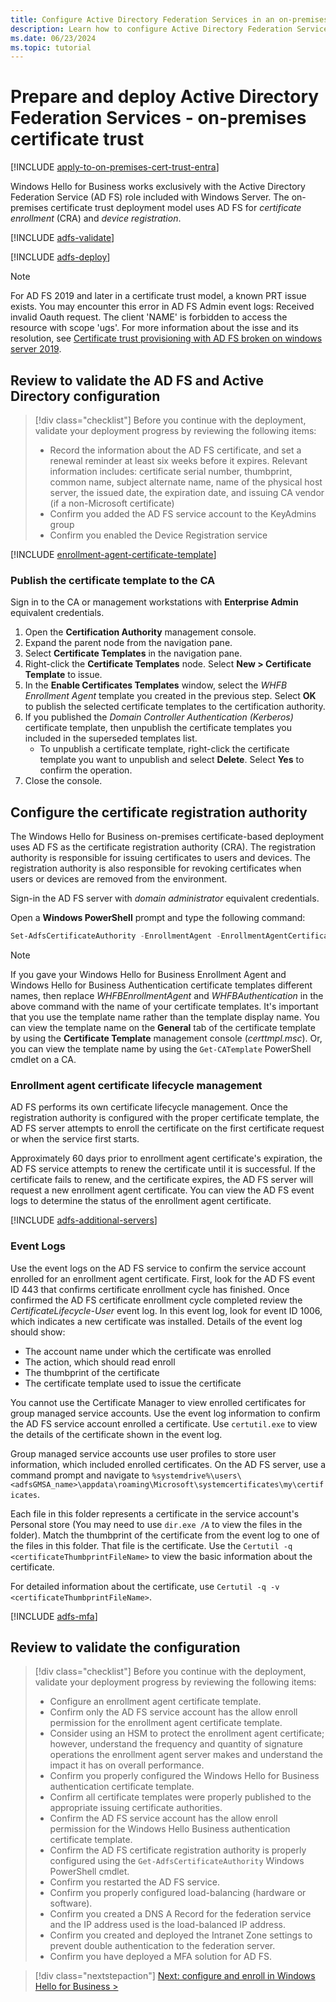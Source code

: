 ```yaml
---
title: Configure Active Directory Federation Services in an on-premises certificate trust model
description: Learn how to configure Active Directory Federation Services (AD FS) to support the Windows Hello for Business on-premises certificate trust model.
ms.date: 06/23/2024
ms.topic: tutorial
---
```


# Prepare and deploy Active Directory Federation Services - on-premises certificate trust

[!INCLUDE [apply-to-on-premises-cert-trust-entra](includes/apply-to-on-premises-cert-trust.md)]

Windows Hello for Business works exclusively with the Active Directory Federation Service (AD FS) role included with Windows Server. The on-premises certificate trust deployment model uses AD FS for *certificate enrollment* (CRA) and *device registration*.

[!INCLUDE [adfs-validate](includes/adfs-validate.md)]

[!INCLUDE [adfs-deploy](includes/adfs-deploy.md)]

> [!NOTE]
> For AD FS 2019 and later in a certificate trust model, a known PRT issue exists. You may encounter this error in AD FS Admin event logs: Received invalid Oauth request. The client 'NAME' is forbidden to access the resource with scope 'ugs'. For more information about the isse and its resolution, see [Certificate trust provisioning with AD FS broken on windows server 2019](../hello-deployment-issues.md#certificate-trust-provisioning-with-ad-fs-broken-on-windows-server-2019).

## Review to validate the AD FS and Active Directory configuration

> [!div class="checklist"]
> Before you continue with the deployment, validate your deployment progress by reviewing the following items:
>
> - Record the information about the AD FS certificate, and set a renewal reminder at least six weeks before it expires. Relevant information includes: certificate serial number, thumbprint, common name, subject alternate name, name of the physical host server, the issued date, the expiration date, and issuing CA vendor (if a non-Microsoft certificate)
> - Confirm you added the AD FS service account to the KeyAdmins group
> - Confirm you enabled the Device Registration service

[!INCLUDE [enrollment-agent-certificate-template](includes/certificate-template-enrollment-agent.md)]

### Publish the certificate template to the CA

Sign in to the CA or management workstations with **Enterprise Admin** equivalent credentials.

1. Open the **Certification Authority** management console.
1. Expand the parent node from the navigation pane.
1. Select **Certificate Templates** in the navigation pane.
1. Right-click the **Certificate Templates** node. Select **New > Certificate Template** to issue.
1. In the **Enable Certificates Templates** window, select the *WHFB Enrollment Agent* template you created in the previous step. Select **OK** to publish the selected certificate templates to the certification authority.
1. If you published the *Domain Controller Authentication (Kerberos)* certificate template, then unpublish the certificate templates you included in the superseded templates list.
   - To unpublish a certificate template, right-click the certificate template you want to unpublish and select **Delete**. Select **Yes** to confirm the operation.
1. Close the console.

## Configure the certificate registration authority

The Windows Hello for Business on-premises certificate-based deployment uses AD FS as the certificate registration authority (CRA). The registration authority is responsible for issuing certificates to users and devices. The registration authority is also responsible for revoking certificates when users or devices are removed from the environment.

Sign-in the AD FS server with *domain administrator* equivalent credentials.

Open a **Windows PowerShell** prompt and type the following command:

```PowerShell
Set-AdfsCertificateAuthority -EnrollmentAgent -EnrollmentAgentCertificateTemplate WHFBEnrollmentAgent -WindowsHelloCertificateTemplate WHFBAuthentication
   ```

>[!NOTE]
> If you gave your Windows Hello for Business Enrollment Agent and Windows Hello for Business Authentication certificate templates different names, then replace *WHFBEnrollmentAgent* and *WHFBAuthentication* in the above command with the name of your certificate templates. It's important that you use the template name rather than the template display name.  You can view the template name on the **General** tab of the certificate template by using the **Certificate Template** management console (_certtmpl.msc_). Or, you can view the template name by using the `Get-CATemplate` PowerShell cmdlet on a CA.

### Enrollment agent certificate lifecycle management

AD FS performs its own certificate lifecycle management. Once the registration authority is configured with the proper certificate template, the AD FS server attempts to enroll the certificate on the first certificate request or when the service first starts.

Approximately 60 days prior to enrollment agent certificate's expiration, the AD FS service attempts to renew the certificate until it is successful. If the certificate fails to renew, and the certificate expires, the AD FS server will request a new enrollment agent certificate. You can view the AD FS event logs to determine the status of the enrollment agent certificate.

[!INCLUDE [adfs-additional-servers](includes/adfs-additional-servers.md)]

### Event Logs

Use the event logs on the AD FS service to confirm the service account enrolled for an enrollment agent certificate.  First, look for the AD FS event ID 443 that confirms certificate enrollment cycle has finished. Once confirmed the AD FS certificate enrollment cycle completed review the *CertificateLifecycle-User* event log. In this event log, look for event ID 1006, which indicates a new certificate was installed. Details of the event log should show:

- The account name under which the certificate was enrolled
- The action, which should read enroll
- The thumbprint of the certificate
- The certificate template used to issue the certificate

You cannot use the Certificate Manager to view enrolled certificates for group managed service accounts. Use the event log information to confirm the AD FS service account enrolled a certificate. Use `certutil.exe` to view the details of the certificate shown in the event log.

Group managed service accounts use user profiles to store user information, which included enrolled certificates. On the AD FS server, use a command prompt and navigate to `%systemdrive%\users\<adfsGMSA_name>\appdata\roaming\Microsoft\systemcertificates\my\certificates`.

Each file in this folder represents a certificate in the service account's Personal store (You may need to use `dir.exe /A` to view the files in the folder). Match the thumbprint of the certificate from the event log to one of the files in this folder. That file is the certificate. Use the `Certutil -q <certificateThumbprintFileName>` to view the basic information about the certificate.

For detailed information about the certificate, use `Certutil -q -v <certificateThumbprintFileName>`.

[!INCLUDE [adfs-mfa](includes/adfs-mfa.md)]

## Review to validate the configuration

> [!div class="checklist"]
> Before you continue with the deployment, validate your deployment progress by reviewing the following items:
>
> - Configure an enrollment agent certificate template.
> - Confirm only the AD FS service account has the allow enroll permission for the enrollment agent certificate template.
> - Consider using an HSM to protect the enrollment agent certificate; however, understand the frequency and quantity of signature operations the enrollment agent server makes and understand the impact it has on overall performance.
> - Confirm you properly configured the Windows Hello for Business authentication certificate template.
> - Confirm all certificate templates were properly published to the appropriate issuing certificate authorities.
> - Confirm the AD FS service account has the allow enroll permission for the Windows Hello Business authentication certificate template.
> - Confirm the AD FS certificate registration authority is properly configured using the `Get-AdfsCertificateAuthority` Windows PowerShell cmdlet.
> - Confirm you restarted the AD FS service.
> - Confirm you properly configured load-balancing (hardware or software).
> - Confirm you created a DNS A Record for the federation service and the IP address used is the load-balanced IP address.
> - Confirm you created and deployed the Intranet Zone settings to prevent double authentication to the federation server.
> - Confirm you have deployed a MFA solution for AD FS.

> [!div class="nextstepaction"]
> [Next: configure and enroll in Windows Hello for Business >](on-premises-cert-trust-enroll.md)
